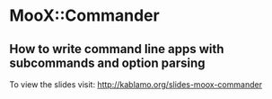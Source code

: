 # MooX::Commander
## How to write command line apps with subcommands and option parsing

To view the slides visit:
http://kablamo.org/slides-moox-commander
